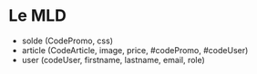 # Le MLD

- solde (CodePromo, css)
- article (CodeArticle, image, price, #codePromo, #codeUser)
- user (codeUser, firstname, lastname, email, role)
